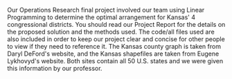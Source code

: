 Our Operations Research final project involved our team using Linear Programming to determine the optimal arrangement for Kansas' 4 congressional districts.  You should read our Project Report for the details on the proposed solution and the methods used. The code/all files used are also included in order to keep our project clear and concise for other people to view if they need to reference it.
The Kansas county graph is taken from Daryl DeFord's website, and the Kansas shapefiles are taken from Eugene Lykhovyd's website. Both sites contain all 50 U.S. states and we were given this information by our professor. 
